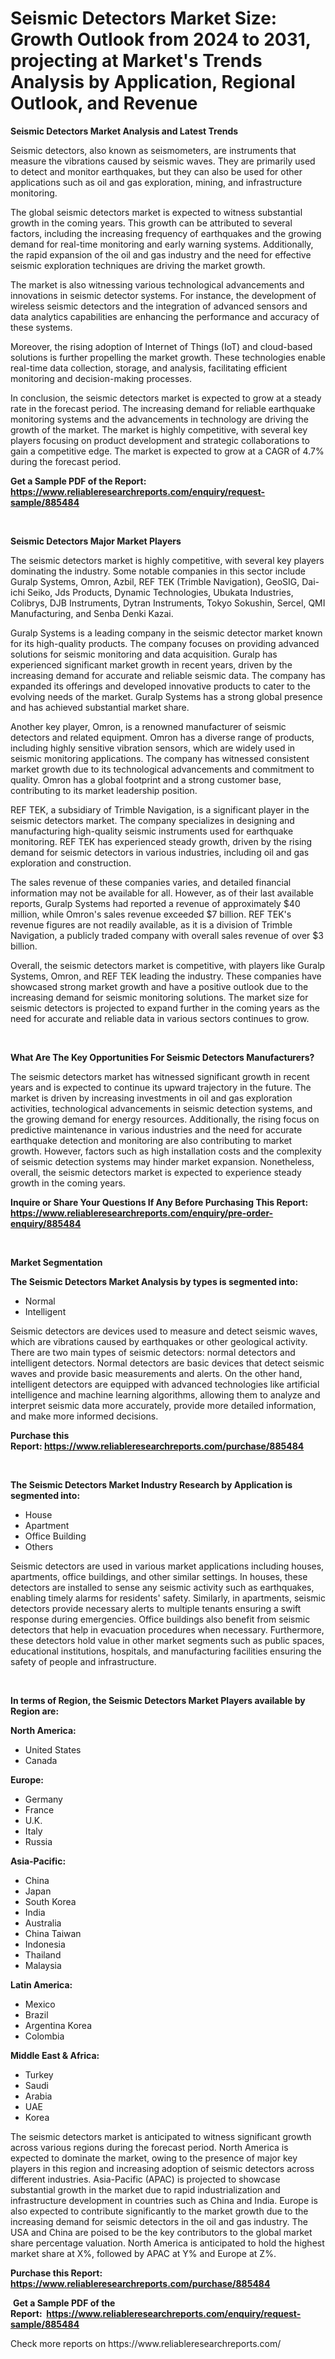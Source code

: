<p><h1>Seismic Detectors Market Size: Growth Outlook from 2024 to 2031, projecting at Market's Trends Analysis by Application, Regional Outlook, and Revenue</h1></p><p><strong>Seismic Detectors Market Analysis and Latest Trends</strong></p>
<p><p>Seismic detectors, also known as seismometers, are instruments that measure the vibrations caused by seismic waves. They are primarily used to detect and monitor earthquakes, but they can also be used for other applications such as oil and gas exploration, mining, and infrastructure monitoring.</p><p>The global seismic detectors market is expected to witness substantial growth in the coming years. This growth can be attributed to several factors, including the increasing frequency of earthquakes and the growing demand for real-time monitoring and early warning systems. Additionally, the rapid expansion of the oil and gas industry and the need for effective seismic exploration techniques are driving the market growth.</p><p>The market is also witnessing various technological advancements and innovations in seismic detector systems. For instance, the development of wireless seismic detectors and the integration of advanced sensors and data analytics capabilities are enhancing the performance and accuracy of these systems.</p><p>Moreover, the rising adoption of Internet of Things (IoT) and cloud-based solutions is further propelling the market growth. These technologies enable real-time data collection, storage, and analysis, facilitating efficient monitoring and decision-making processes.</p><p>In conclusion, the seismic detectors market is expected to grow at a steady rate in the forecast period. The increasing demand for reliable earthquake monitoring systems and the advancements in technology are driving the growth of the market. The market is highly competitive, with several key players focusing on product development and strategic collaborations to gain a competitive edge. The market is expected to grow at a CAGR of 4.7% during the forecast period.</p></p>
<p><strong>Get a Sample PDF of the Report:&nbsp; <a href="https://www.reliableresearchreports.com/enquiry/request-sample/885484">https://www.reliableresearchreports.com/enquiry/request-sample/885484</a></strong></p>
<p>&nbsp;</p>
<p><strong>Seismic Detectors Major Market Players</strong></p>
<p><p>The seismic detectors market is highly competitive, with several key players dominating the industry. Some notable companies in this sector include Guralp Systems, Omron, Azbil, REF TEK (Trimble Navigation), GeoSIG, Dai-ichi Seiko, Jds Products, Dynamic Technologies, Ubukata Industries, Colibrys, DJB Instruments, Dytran Instruments, Tokyo Sokushin, Sercel, QMI Manufacturing, and Senba Denki Kazai.</p><p>Guralp Systems is a leading company in the seismic detector market known for its high-quality products. The company focuses on providing advanced solutions for seismic monitoring and data acquisition. Guralp has experienced significant market growth in recent years, driven by the increasing demand for accurate and reliable seismic data. The company has expanded its offerings and developed innovative products to cater to the evolving needs of the market. Guralp Systems has a strong global presence and has achieved substantial market share. </p><p>Another key player, Omron, is a renowned manufacturer of seismic detectors and related equipment. Omron has a diverse range of products, including highly sensitive vibration sensors, which are widely used in seismic monitoring applications. The company has witnessed consistent market growth due to its technological advancements and commitment to quality. Omron has a global footprint and a strong customer base, contributing to its market leadership position.</p><p>REF TEK, a subsidiary of Trimble Navigation, is a significant player in the seismic detectors market. The company specializes in designing and manufacturing high-quality seismic instruments used for earthquake monitoring. REF TEK has experienced steady growth, driven by the rising demand for seismic detectors in various industries, including oil and gas exploration and construction.</p><p>The sales revenue of these companies varies, and detailed financial information may not be available for all. However, as of their last available reports, Guralp Systems had reported a revenue of approximately $40 million, while Omron's sales revenue exceeded $7 billion. REF TEK's revenue figures are not readily available, as it is a division of Trimble Navigation, a publicly traded company with overall sales revenue of over $3 billion.</p><p>Overall, the seismic detectors market is competitive, with players like Guralp Systems, Omron, and REF TEK leading the industry. These companies have showcased strong market growth and have a positive outlook due to the increasing demand for seismic monitoring solutions. The market size for seismic detectors is projected to expand further in the coming years as the need for accurate and reliable data in various sectors continues to grow.</p></p>
<p>&nbsp;</p>
<p><strong>What Are The Key Opportunities For Seismic Detectors Manufacturers?</strong></p>
<p><p>The seismic detectors market has witnessed significant growth in recent years and is expected to continue its upward trajectory in the future. The market is driven by increasing investments in oil and gas exploration activities, technological advancements in seismic detection systems, and the growing demand for energy resources. Additionally, the rising focus on predictive maintenance in various industries and the need for accurate earthquake detection and monitoring are also contributing to market growth. However, factors such as high installation costs and the complexity of seismic detection systems may hinder market expansion. Nonetheless, overall, the seismic detectors market is expected to experience steady growth in the coming years.</p></p>
<p><strong>Inquire or Share Your Questions If Any Before Purchasing This Report: <a href="https://www.reliableresearchreports.com/enquiry/pre-order-enquiry/885484">https://www.reliableresearchreports.com/enquiry/pre-order-enquiry/885484</a></strong></p>
<p>&nbsp;</p>
<p><strong>Market Segmentation</strong></p>
<p><strong>The Seismic Detectors Market Analysis by types is segmented into:</strong></p>
<p><ul><li>Normal</li><li>Intelligent</li></ul></p>
<p><p>Seismic detectors are devices used to measure and detect seismic waves, which are vibrations caused by earthquakes or other geological activity. There are two main types of seismic detectors: normal detectors and intelligent detectors. Normal detectors are basic devices that detect seismic waves and provide basic measurements and alerts. On the other hand, intelligent detectors are equipped with advanced technologies like artificial intelligence and machine learning algorithms, allowing them to analyze and interpret seismic data more accurately, provide more detailed information, and make more informed decisions.</p></p>
<p><strong>Purchase this Report:&nbsp;<a href="https://www.reliableresearchreports.com/purchase/885484">https://www.reliableresearchreports.com/purchase/885484</a></strong></p>
<p>&nbsp;</p>
<p><strong>The Seismic Detectors Market Industry Research by Application is segmented into:</strong></p>
<p><ul><li>House</li><li>Apartment</li><li>Office Building</li><li>Others</li></ul></p>
<p><p>Seismic detectors are used in various market applications including houses, apartments, office buildings, and other similar settings. In houses, these detectors are installed to sense any seismic activity such as earthquakes, enabling timely alarms for residents' safety. Similarly, in apartments, seismic detectors provide necessary alerts to multiple tenants ensuring a swift response during emergencies. Office buildings also benefit from seismic detectors that help in evacuation procedures when necessary. Furthermore, these detectors hold value in other market segments such as public spaces, educational institutions, hospitals, and manufacturing facilities ensuring the safety of people and infrastructure.</p></p>
<p>&nbsp;</p>
<p><strong>In terms of Region, the Seismic Detectors Market Players available by Region are:</strong></p>
<p>
    <p> <strong> North America: </strong>
        <ul>
            <li>United States</li>
            <li>Canada</li>
        </ul>
        </p> 
    <p> <strong> Europe: </strong>
        <ul>
            <li>Germany</li>
            <li>France</li>
            <li>U.K.</li>
            <li>Italy</li>
            <li>Russia</li>
        </ul>
        </p> 
    <p> <strong> Asia-Pacific: </strong>
        <ul>
            <li>China</li>
            <li>Japan</li>
            <li>South Korea</li>
            <li>India</li>
            <li>Australia</li>
            <li>China Taiwan</li>
            <li>Indonesia</li>
            <li>Thailand</li>
            <li>Malaysia</li>
        </ul>
        </p> 
    <p> <strong> Latin America: </strong>
        <ul>
            <li>Mexico</li>
            <li>Brazil</li>
            <li>Argentina Korea</li>
            <li>Colombia</li>
        </ul>
        </p> 
    <p> <strong> Middle East & Africa: </strong>
        <ul>
            <li>Turkey</li>
            <li>Saudi</li>
            <li>Arabia</li>
            <li>UAE</li>
            <li>Korea</li>
        </ul>
    </p>
    </p>
<p><p>The seismic detectors market is anticipated to witness significant growth across various regions during the forecast period. North America is expected to dominate the market, owing to the presence of major key players in this region and increasing adoption of seismic detectors across different industries. Asia-Pacific (APAC) is projected to showcase substantial growth in the market due to rapid industrialization and infrastructure development in countries such as China and India. Europe is also expected to contribute significantly to the market growth due to the increasing demand for seismic detectors in the oil and gas industry. The USA and China are poised to be the key contributors to the global market share percentage valuation. North America is anticipated to hold the highest market share at X%, followed by APAC at Y% and Europe at Z%.</p></p>
<p><strong>Purchase this Report: <a href="https://www.reliableresearchreports.com/purchase/885484">https://www.reliableresearchreports.com/purchase/885484</a></strong></p>
<p>&nbsp;<strong>Get a Sample PDF of the Report:&nbsp;&nbsp;<a href="https://www.reliableresearchreports.com/enquiry/request-sample/885484">https://www.reliableresearchreports.com/enquiry/request-sample/885484</a></strong></p>
<p><strong></strong></p>
<p>Check more reports on https://www.reliableresearchreports.com/</p>